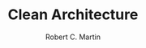 ---
title: Clean Architecture
layout: default
author: Robert C. Martin
rating: S-Tier
year: 2017
short: My go-to set of practices for designing a software.
---